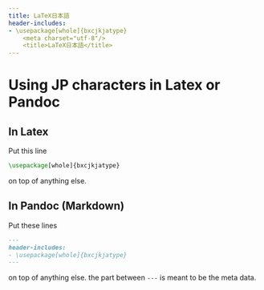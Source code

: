 ```yaml
---
title: LaTeX日本語
header-includes:
- \usepackage[whole]{bxcjkjatype}
	<meta charset="utf-8"/>
    <title>LaTeX日本語</title>
---
```

# Using JP characters in Latex or Pandoc

## In Latex
Put this line
```latex
\usepackage[whole]{bxcjkjatype}
```
on top of anything else.

## In Pandoc (Markdown)

Put these lines
```md
---
header-includes:
- \usepackage[whole]{bxcjkjatype}
---
```
on top of anything else.
the part between `---` is meant to be the meta data.
